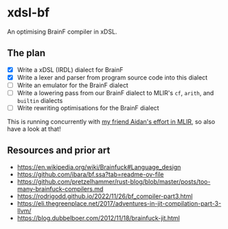 # xdsl-bf

An optimising BrainF compiler in xDSL.

## The plan

- [x] Write a xDSL (IRDL) dialect for BrainF
- [x] Write a lexer and parser from program source code into this dialect
- [ ] Write an emulator for the BrainF dialect
- [ ] Write a lowering pass from our BrainF dialect to MLIR's `cf`, `arith`, and `builtin` dialects
- [ ] Write rewriting optimisations for the BrainF dialect

This is running concurrently with [my friend Aidan's effort in MLIR](https://gitlab.com/aidanhall/optimising-bf-compiler), so also have a look at that!

## Resources and prior art

- <https://en.wikipedia.org/wiki/Brainfuck#Language_design>
- <https://github.com/ibara/bf.ssa?tab=readme-ov-file>
- <https://github.com/pretzelhammer/rust-blog/blob/master/posts/too-many-brainfuck-compilers.md>
- <https://rodrigodd.github.io/2022/11/26/bf_compiler-part3.html>
- <https://eli.thegreenplace.net/2017/adventures-in-jit-compilation-part-3-llvm/>
- <https://blog.dubbelboer.com/2012/11/18/brainfuck-jit.html>
